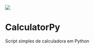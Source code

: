 [![](https://img.shields.io/badge/python-3.7+-blue.svg)](https://www.python.org/downloads/release/python-365/)

# CalculatorPy
Script simples de calculadora em Python
